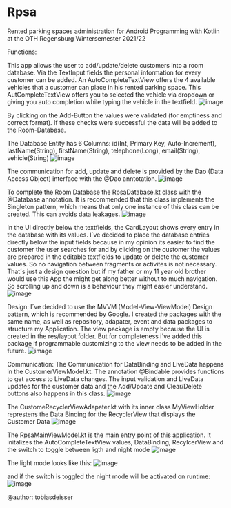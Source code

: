 # Rpsa
Rented parking spaces administration for Android Programming with Kotlin at the OTH Regensburg Wintersemester 2021/22


Functions: 

This app allows the user to add/update/delete customers into a room database. 
Via the TextInput fields the personal information for every customer can be added. An AutoCompleteTextView offers the 4 available vehicles that a customer can place
in his rented parking space. This AutCompleteTextView offers you to selected the vehicle via dropdown or giving you auto completion while typing the vehicle in the textfield.
![image](https://user-images.githubusercontent.com/91883770/147929055-db6b04d1-301a-4ee2-bb56-765440fb8410.png)









By clicking on the Add-Button the values were validated (for emptiness and correct format). If these checks were successful the data will be added to the Room-Database.

The Database Entity has 6 Columns: id(Int, Primary Key, Auto-Increment), lastName(String), firstName(String), telephone(Long), email(String), vehicle(String)
![image](https://user-images.githubusercontent.com/91883770/147929303-adf36d4d-d7f8-4934-937d-97a4acc7f5df.png)





The communication for add, update and delete is provided by the Dao (Data Access Object) interface with the @Dao anntotation. 
![image](https://user-images.githubusercontent.com/91883770/147929322-9dd2b118-341e-454a-83e0-6c94ba2fcbe8.png)







To complete the Room Database the RpsaDatabase.kt class with the @Database annotation. It is recommended that this class implements the Singleton pattern, which means
that only one instance of this class can be created. This can avoids data leakages.
![image](https://user-images.githubusercontent.com/91883770/147929385-6612a0ed-94a9-4016-bbd8-216c012232c5.png)





In the UI directly below the textfields, the CardLayout shows every entry in the database with its values. I´ve decided to place the database entries directly below
the input fields because in my opinion its easier to find the customer the user searches for and by clicking on the customer the values are prepared in the editable textfields
to update or delete the customer values. So no navigation between fragments or activites is not necessary. That´s just a design question but if my father or my 11 year old brother would use this App the might get along better without to much navigation. So scrolling up and down is a behaviour they might easier understand. 
![image](https://user-images.githubusercontent.com/91883770/147929496-5b70df34-f56e-4de8-be17-44bd861f8f11.png)









Design:
I´ve decided to use the MVVM (Model-View-ViewModel) Design pattern, which is recommended by Google. I created the packages with the same name, as well as 
repository, adapater, event and data packages to structure my Application. The view package is empty because the UI is created in the res/layout folder. But for completeness
i´ve added this package if programmable customizing to the view needs to be added in the future. 
![image](https://user-images.githubusercontent.com/91883770/147929261-56316ed0-2cc0-48f5-add1-cd38247dddc7.png)








Communication:
The Communication for DataBinding and LiveData happens in the CustomerViewModel.kt. The annotation @Bindable provides functions to get access to LiveData changes. The input validation and LiveData updates for the customer data and  the Add/Update and Clear/Delete buttons also happens in this class.
![image](https://user-images.githubusercontent.com/91883770/147930098-fb9bdc23-e555-43aa-a4ce-261ca7055991.png)





The CustomeRecyclerViewAdapater.kt with its inner class MyViewHolder represtens the Data Binding for the RecyclerView that displays the Customer Data
![image](https://user-images.githubusercontent.com/91883770/147929993-502df108-8ead-4d76-9a1d-f11590f3c384.png)








The RpsaMainViewModel.kt is the main entry point of this application. It initalizes the AutoCompleteTextView values, DataBinding, RecylcerView and the switch to toggle between ligth and night mode
![image](https://user-images.githubusercontent.com/91883770/147930441-584888c2-81ba-4c1f-8ec4-7deea6f8255a.png)





The light mode looks like this:
![image](https://user-images.githubusercontent.com/91883770/147930509-9b4e89aa-7019-4f57-8de4-b18d054dc709.png)



and if the switch is toggled the night mode will be activated on runtime:
![image](https://user-images.githubusercontent.com/91883770/147930557-af1ab378-4a14-49b1-945c-2ca1269103bd.png)





@author: tobiasdeisser



